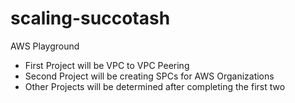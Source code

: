 # scaling-succotash
AWS Playground

- First Project will be VPC to VPC Peering
- Second Project will be creating SPCs for AWS Organizations
- Other Projects will be determined after completing the first two
